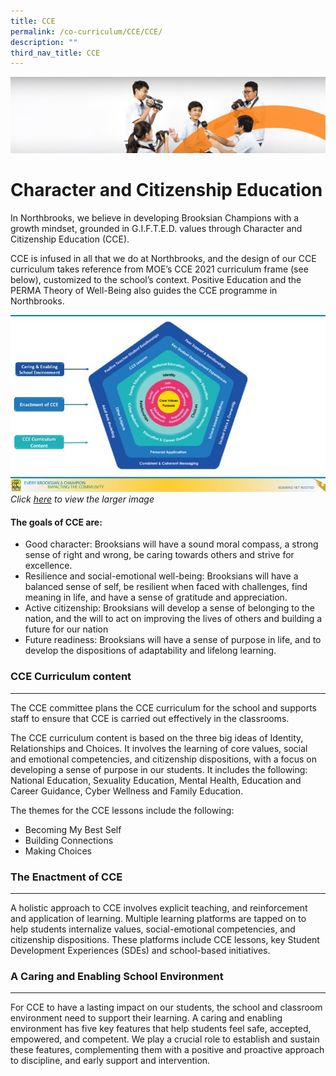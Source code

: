 ```yaml
---
title: CCE
permalink: /co-curriculum/CCE/CCE/
description: ""
third_nav_title: CCE
---
```

![](/images/cca.jpg)

Character and Citizenship Education
===================================


In Northbrooks, we believe in developing Brooksian Champions with a growth mindset, grounded in G.I.F.T.E.D. values through Character and Citizenship Education (CCE). 

  

CCE is infused in all that we do at Northbrooks, and the design of our CCE curriculum takes reference from MOE’s CCE 2021 curriculum frame (see below), customized to the school’s context. Positive Education and the PERMA Theory of Well-Being also guides the CCE programme in Northbrooks.

![](/images/CCE%202022.jpeg)
    _Click [here](https://northbrookssec.moe.edu.sg/qql/slot/u162/CCE/CCE%202022.jpg) to view the larger image_
		
#### The goals of CCE are:

*   Good character: Brooksians will have a sound moral compass, a strong sense of right and wrong, be caring towards others and strive for excellence.
*   Resilience and social-emotional well-being: Brooksians will have a balanced sense of self, be resilient when faced with challenges, find meaning in life, and have a sense of gratitude and appreciation.
*   Active citizenship: Brooksians will develop a sense of belonging to the nation, and the will to act on improving the lives of others and building a future for our nation
*   Future readiness: Brooksians will have a sense of purpose in life, and to develop the dispositions of adaptability and lifelong learning.

### CCE Curriculum content
----------------------

The CCE committee plans the CCE curriculum for the school and supports staff to ensure that CCE is carried out effectively in the classrooms.

  

The CCE curriculum content is based on the three big ideas of Identity, Relationships and Choices. It involves the learning of core values, social and emotional competencies, and citizenship dispositions, with a focus on developing a sense of purpose in our students. It includes the following: National Education, Sexuality Education, Mental Health, Education and Career Guidance, Cyber Wellness and Family Education.

  

The themes for the CCE lessons include the following:

*   Becoming My Best Self
*   Building Connections
*   Making Choices

  

### The Enactment of CCE
--------------------

A holistic approach to CCE involves explicit teaching, and reinforcement and application of learning. Multiple learning platforms are tapped on to help students internalize values, social-emotional competencies, and citizenship dispositions. These platforms include CCE lessons, key Student Development Experiences (SDEs) and school-based initiatives.

  

### A Caring and Enabling School Environment
----------------------------------------

For CCE to have a lasting impact on our students, the school and classroom environment need to support their learning. A caring and enabling environment has five key features that help students feel safe, accepted, empowered, and competent. We play a crucial role to establish and sustain these features, complementing them with a positive and proactive approach to discipline, and early support and intervention.